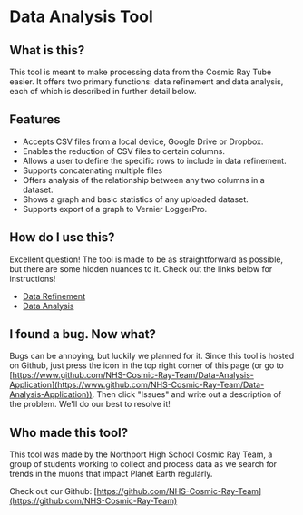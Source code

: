 # Data Analysis Tool

## What is this?

This tool is meant to make processing data from the Cosmic Ray Tube easier. It offers two primary functions: data refinement and data analysis, each of which is described in further detail below.

## Features

- Accepts CSV files from a local device, Google Drive or Dropbox.
- Enables the reduction of CSV files to certain columns.
- Allows a user to define the specific rows to include in data refinement.
- Supports concatenating multiple files
- Offers analysis of the relationship between any two columns in a dataset.
- Shows a graph and basic statistics of any uploaded dataset.
- Supports export of a graph to Vernier LoggerPro.

## How do I use this?

Excellent question! The tool is made to be as straightforward as possible, but there are some hidden nuances to it. Check out the links below for instructions!

- [Data Refinement](docs/refinement.md)
- [Data Analysis](docs/analysis.md)

## I found a bug. Now what?

Bugs can be annoying, but luckily we planned for it. Since this tool is hosted on Github, just press the icon in the top right corner of this page (or go to [https://www.github.com/NHS-Cosmic-Ray-Team/Data-Analysis-Application](https://www.github.com/NHS-Cosmic-Ray-Team/Data-Analysis-Application)). Then click "Issues" and write out a description of the problem. We'll do our best to resolve it!


## Who made this tool?

This tool was made by the Northport High School Cosmic Ray Team, a group of students working to collect and process data as we search for trends in the muons that impact Planet Earth regularly.

Check out our Github: [https://github.com/NHS-Cosmic-Ray-Team](https://github.com/NHS-Cosmic-Ray-Team)